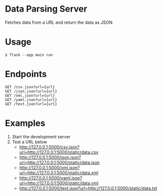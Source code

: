 # Data Parsing Server
Fetches data from a URL and return the data as JSON.

# Usage
```
$ flask --app main run
```

# Endpoints
```
GET /csv.json?url={url}
GET /json.json?url={url}
GET /xml.json?url={url}
GET /yaml.json?url={url}
GET /text.json?url={url}
```

# Examples
1. Start the development server
2. Test a URL below
    * http://127.0.0.1:5000/csv.json?url=http://127.0.0.1:5000/static/data.csv
    * http://127.0.0.1:5000/json.json?url=http://127.0.0.1:5000/static/data.json
    * http://127.0.0.1:5000/xml.json?url=http://127.0.0.1:5000/static/data.xml
    * http://127.0.0.1:5000/yaml.json?url=http://127.0.0.1:5000/static/data.yml
    * http://127.0.0.1:5000/text.json?url=http://127.0.0.1:5000/static/data.txt
